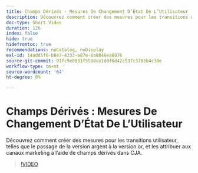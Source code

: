 ```yaml
---
title: Champs Dérivés - Mesures De Changement D’État De L’Utilisateur
description: Découvrez comment créer des mesures pour les transitions utilisateur, telles que le passage de la version argent à la version or, et les attribuer aux canaux marketing à l’aide de champs dérivés dans CJA.
doc-type: Short Video
duration: 126
index: false
hide: true
hidefromtoc: true
recommendations: noCatalog, noDisplay
exl-id: 14add5f6-b8e7-4233-a87e-8a8846ea8076
source-git-commit: 91fc9e0831f5538ea1d0f6d42c537c3705b4c30e
workflow-type: tm+mt
source-wordcount: '64'
ht-degree: 0%

---
```


# Champs Dérivés : Mesures De Changement D’État De L’Utilisateur

Découvrez comment créer des mesures pour les transitions utilisateur, telles que le passage de la version argent à la version or, et les attribuer aux canaux marketing à l’aide de champs dérivés dans CJA.

<!-- 85_S103_3442450_125_derived-fields-user-state-change-metrics -->
>[!VIDEO](https://video.tv.adobe.com/v/3458355/?learn=on&enablevpops=true)
